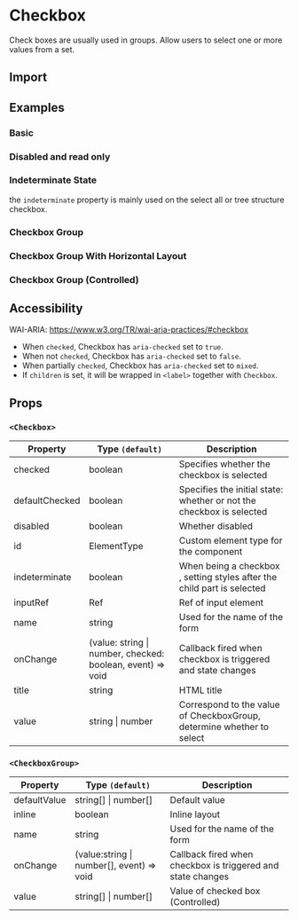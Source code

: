 # Checkbox

Check boxes are usually used in groups. Allow users to select one or more values ​​from a set.

## Import

<!--{include:<import-guide>}-->

## Examples

### Basic

<!--{include:`basic.md`}-->

### Disabled and read only

<!--{include:`disabled.md`}-->

### Indeterminate State

the `indeterminate` property is mainly used on the select all or tree structure checkbox.

<!--{include:`indeterminate.md`}-->

### Checkbox Group

<!--{include:`checkbox-group.md`}-->

### Checkbox Group With Horizontal Layout

<!--{include:`checkbox-groupinline.md`}-->

### Checkbox Group (Controlled)

<!--{include:`checkbox-group-controller.md`}-->

## Accessibility

WAI-ARIA: https://www.w3.org/TR/wai-aria-practices/#checkbox

- When `checked`, Checkbox has `aria-checked` set to `true`.
- When not `checked`, Checkbox has `aria-checked` set to `false`.
- When partially `checked`, Checkbox has `aria-checked` set to `mixed`.
- If `children` is set, it will be wrapped in `<label>` together with `Checkbox`.

## Props

### `<Checkbox>`

| Property       | Type `(default)`                                           | Description                                                             |
| -------------- | ---------------------------------------------------------- | ----------------------------------------------------------------------- |
| checked        | boolean                                                    | Specifies whether the checkbox is selected                              |
| defaultChecked | boolean                                                    | Specifies the initial state: whether or not the checkbox is selected    |
| disabled       | boolean                                                    | Whether disabled                                                        |
| id             | ElementType                                                | Custom element type for the component                                   |
| indeterminate  | boolean                                                    | When being a checkbox , setting styles after the child part is selected |
| inputRef       | Ref                                                        | Ref of input element                                                    |
| name           | string                                                     | Used for the name of the form                                           |
| onChange       | (value: string \| number, checked: boolean, event) => void | Callback fired when checkbox is triggered and state changes             |
| title          | string                                                     | HTML title                                                              |
| value          | string \| number                                           | Correspond to the value of CheckboxGroup, determine whether to select   |

### `<CheckboxGroup>`

| Property     | Type `(default)`                          | Description                                                 |
| ------------ | ----------------------------------------- | ----------------------------------------------------------- |
| defaultValue | string[] \| number[]                      | Default value                                               |
| inline       | boolean                                   | Inline layout                                               |
| name         | string                                    | Used for the name of the form                               |
| onChange     | (value:string \| number[], event) => void | Callback fired when checkbox is triggered and state changes |
| value        | string[] \| number[]                      | Value of checked box (Controlled)                           |
